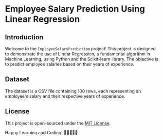 # Employee Salary Prediction Using Linear Regression

## Introduction
Welcome to the `EmployeeSalaryPrediction` project! This project is designed to demonstrate the use of Linear Regression, a fundamental algorithm in Machine Learning, using Python and the Scikit-learn library. The objective is to predict employee salaries based on their years of experience.

## Dataset
The dataset is a CSV file containing 100 rows, each representing an employee's salary and their respective years of experience.


## License
This project is open-sourced under the [MIT License](LICENSE).


Happy Learning and Coding! 🚀👩‍💻👨‍💻